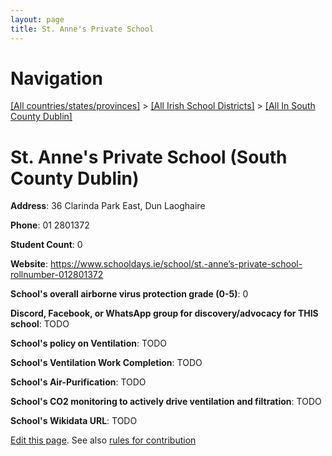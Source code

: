 ```yaml
---
layout: page
title: St. Anne's Private School
---
```

# Navigation

[[All countries/states/provinces]](../../..) > [[All Irish School Districts]](../..) > [[All In South County Dublin]](..)

# St. Anne's Private School (South County Dublin)

**Address**: 36 Clarinda Park East, Dun Laoghaire

**Phone**: 01 2801372

**Student Count**: 0

**Website**: <https://www.schooldays.ie/school/st.-anne’s-private-school-rollnumber-012801372>

**School's overall airborne virus protection grade (0-5)**: 0

**Discord, Facebook, or WhatsApp group for discovery/advocacy for THIS school**: TODO

**School's policy on Ventilation**: TODO

**School's Ventilation Work Completion**: TODO

**School's Air-Purification**: TODO

**School's CO2 monitoring to actively drive ventilation and filtration**: TODO

**School's Wikidata URL**: TODO


[Edit this page](https://github.com/ventilate-schools/Ireland/edit/main/./Dublin_South_County_Dublin/St._Anne's_Private_School.md). See also [rules for contribution](../../../contribution-rules/)